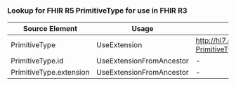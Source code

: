 ### Lookup for FHIR R5 PrimitiveType for use in FHIR R3

| Source Element | Usage | Target |
| -------------- | ----- | ------ |
| PrimitiveType | UseExtension | http://hl7.org/fhir/5.0/StructureDefinition/extension-PrimitiveType |
| PrimitiveType.id | UseExtensionFromAncestor | - |
| PrimitiveType.extension | UseExtensionFromAncestor | - |
